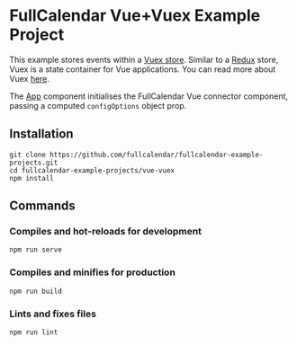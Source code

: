 # FullCalendar Vue+Vuex Example Project

This example stores events within a [Vuex store](https://vuex.vuejs.org/guide). Similar to a [Redux](https://redux.js.org/introduction/getting-started) store, Vuex is a state container for Vue applications. You can read more about Vuex [here](https://vuex.vuejs.org).

The [App](./src/App.vue) component initialises the FullCalendar Vue connector component, passing a computed `configOptions` object prop.

## Installation

```
git clone https://github.com/fullcalendar/fullcalendar-example-projects.git
cd fullcalendar-example-projects/vue-vuex
npm install
```

## Commands

### Compiles and hot-reloads for development
```
npm run serve
```

### Compiles and minifies for production
```
npm run build
```

### Lints and fixes files
```
npm run lint
```
